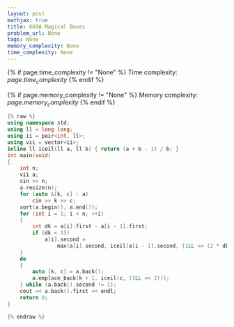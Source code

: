 ```yaml
---
layout: post
mathjax: true
title: 669A Magical Boxes
problem_url: None
tags: None
memory_complexity: None
time_complexity: None
---
```




{% if page.time_complexity != "None" %}
Time complexity: ${{ page.time_complexity }}$
{% endif %}

{% if page.memory_complexity != "None" %}
Memory complexity: ${{ page.memory_complexity }}$
{% endif %}

```cpp
{% raw %}
using namespace std;
using ll = long long;
using ii = pair<int, ll>;
using vii = vector<ii>;
inline ll iceil(ll a, ll b) { return (a + b - 1) / b; }
int main(void)
{
    int n;
    vii a;
    cin >> n;
    a.resize(n);
    for (auto &[k, c] : a)
        cin >> k >> c;
    sort(a.begin(), a.end());
    for (int i = 1; i < n; ++i)
    {
        int dk = a[i].first - a[i - 1].first;
        if (dk < 15)
            a[i].second =
                max(a[i].second, iceil(a[i - 1].second, (1LL << (2 * dk))));
    }
    do
    {
        auto [k, c] = a.back();
        a.emplace_back(k + 1, iceil(c, (1LL << 2)));
    } while (a.back().second != 1);
    cout << a.back().first << endl;
    return 0;
}

{% endraw %}
```